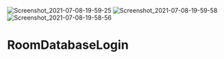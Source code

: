 ![Screenshot_2021-07-08-19-59-25](https://user-images.githubusercontent.com/70090180/124939268-99e17200-e026-11eb-9c80-ff48251feb0d.png)
![Screenshot_2021-07-08-19-59-58](https://user-images.githubusercontent.com/70090180/124939280-9bab3580-e026-11eb-91a4-9fea6271b8ba.png)
![Screenshot_2021-07-08-19-58-56](https://user-images.githubusercontent.com/70090180/124939281-9bab3580-e026-11eb-899d-bc2642ee7c46.png)
# RoomDatabaseLogin
